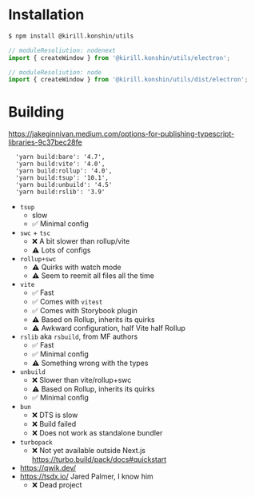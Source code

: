 # Installation

```bash
$ npm install @kirill.konshin/utils
```

```ts
// moduleResoliution: nodenext
import { createWindow } from '@kirill.konshin/utils/electron';

// moduleResoliution: node
import { createWindow } from '@kirill.konshin/utils/dist/electron';
```

# Building

https://jakeginnivan.medium.com/options-for-publishing-typescript-libraries-9c37bec28fe

```
  'yarn build:bare': '4.7',
  'yarn build:vite': '4.0',
  'yarn build:rollup': '4.0',
  'yarn build:tsup': '10.1',
  'yarn build:unbuild': '4.5'
  'yarn build:rslib': '3.9'
```

- `tsup`
    - slow
    - ✅ Minimal config
- `swc` + `tsc`
    - ❌ A bit slower than rollup/vite
    - ⚠️ Lots of configs
- `rollup+swc`
    - ⚠️ Quirks with watch mode
    - ⚠️ Seem to reemit all files all the time
- `vite`
    - ✅ Fast
    - ✅ Comes with `vitest`
    - ✅ Comes with Storybook plugin
    - ⚠️ Based on Rollup, inherits its quirks
    - ⚠️ Awkward configuration, half Vite half Rollup
- `rslib` aka `rsbuild`, from MF authors
    - ✅ Fast
    - ✅ Minimal config
    - ⚠️ Something wrong with the types
- `unbuild`
    - ❌ Slower than vite/rollup+swc
    - ⚠️ Based on Rollup, inherits its quirks
    - ✅ Minimal config
- `bun`
    - ❌ DTS is slow
    - ❌ Build failed
    - ❌ Does not work as standalone bundler
- `turbopack`
    - ❌ Not yet available outside Next.js https://turbo.build/pack/docs#quickstart
- https://qwik.dev/
- https://tsdx.io/ Jared Palmer, I know him
    - ❌ Dead project
